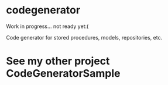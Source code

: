 # codegenerator
<p>Work in progress... not ready yet:( </p>

<p>Code generator for stored procedures, models, repositories, etc.</p>

# See my other project CodeGeneratorSample
